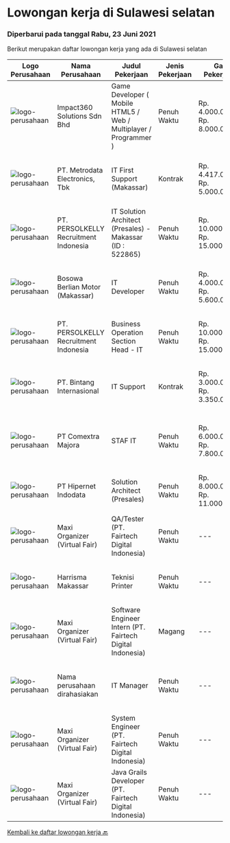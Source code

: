 
  # Lowongan kerja di Sulawesi selatan

  ### Diperbarui pada tanggal Rabu, 23 Juni 2021

  Berikut merupakan daftar lowongan kerja yang ada di Sulawesi selatan

  |Logo Perusahaan | Nama Perusahaan | Judul Pekerjaan | Jenis Pekerjaan | Gaji Pekerjaan | Lokasi | Deskripsi | Tanggal diunggah | Pranala |
  | -------------- | --------------- | --------------- | --------- | --------- | -------------- | ------- | ----------- | ----------- |
  |![logo-perusahaan](https://image-service-cdn.seek.com.au/06b729438205195a03d4bcec08ce1ddd5d9c1576/ee4dce1061f3f616224767ad58cb2fc751b8d2dc)|Impact360 Solutions Sdn Bhd|Game Developer ( Mobile HTML5 / Web / Multiplayer / Programmer )|Penuh Waktu|Rp. 4.000.000-Rp. 8.000.000|Aceh|We are hiring remote HTML5 game developers from all parts of Indonesia. If you have real experience building HTML5 games or applications, you're...|Selasa, 22 Juni 2021|https://www.jobstreet.co.id/id/job/game-developer-mobile-html5-web-multiplayer-programmer-4597348/origin/my?token=0~4e814f94-c58a-40d5-a7c8-a36f1ed40ea0&sectionRank=1&jobId=jobstreet-my-job-4597348|
|![logo-perusahaan](https://image-service-cdn.seek.com.au/0d75518309b56a3cff39daa569b0ba02cc7a22f2/ee4dce1061f3f616224767ad58cb2fc751b8d2dc)|PT. Metrodata Electronics, Tbk|IT First Support (Makassar)|Kontrak|Rp. 4.417.000-Rp. 5.000.000|Makassar|Kualifikasi: Minimal Pendidikan D3 / S1 Teknik Komputer, Teknik Informatika, dan pendidikan setara lainnya Memiliki pengalaman minimal 1 tahun sebagai...|Jumat, 18 Juni 2021|https://www.jobstreet.co.id/id/job/it-first-support-makassar-3560586?token=0~4e814f94-c58a-40d5-a7c8-a36f1ed40ea0&sectionRank=2&jobId=jobstreet-id-job-3560586|
|![logo-perusahaan](https://image-service-cdn.seek.com.au/a778cc2d537d275f0abc3d64068f14c4c640057e/ee4dce1061f3f616224767ad58cb2fc751b8d2dc)|PT. PERSOLKELLY Recruitment Indonesia|IT Solution Architect (Presales) - Makassar (ID : 522865)|Penuh Waktu|Rp. 10.000.000-Rp. 15.000.000|Makassar|PERSOLKELLY is one of the largest recruitment companies in Asia Pacific providing comprehensive end-to-end workforce solutions to clients. Allowing us...|Kamis, 17 Juni 2021|https://www.jobstreet.co.id/id/job/it-solution-architect-presales-makassar-id-:-522865-3558921?token=0~4e814f94-c58a-40d5-a7c8-a36f1ed40ea0&sectionRank=3&jobId=jobstreet-id-job-3558921|
|![logo-perusahaan](https://image-service-cdn.seek.com.au/28e7e1f233ede7c4f5b374d9ab18d34c97f2907d/ee4dce1061f3f616224767ad58cb2fc751b8d2dc)|Bosowa Berlian Motor (Makassar)|IT Developer|Penuh Waktu|Rp. 4.000.000-Rp. 5.600.000|Makassar|Tanggung Jawab:Membuat dan mengembangkan aplikasi marketplaceKualifikasi:Pendidikan Min D3 Juru KomputerUsia Maksimal 35 TahunMenguasai Program...|Kamis, 17 Juni 2021|https://www.jobstreet.co.id/id/job/it-developer-3558602?token=0~4e814f94-c58a-40d5-a7c8-a36f1ed40ea0&sectionRank=4&jobId=jobstreet-id-job-3558602|
|![logo-perusahaan](https://image-service-cdn.seek.com.au/a778cc2d537d275f0abc3d64068f14c4c640057e/ee4dce1061f3f616224767ad58cb2fc751b8d2dc)|PT. PERSOLKELLY Recruitment Indonesia|Business Operation Section Head - IT|Penuh Waktu|Rp. 10.000.000-Rp. 15.000.000|Semarang|PERSOLKELLY is one of the largest recruitment firms in Asia Pacific providing clients with comprehensive end-to-end workforce solutions, enabling us...|Rabu, 09 Juni 2021|https://www.jobstreet.co.id/id/job/business-operation-section-head-it-3552209?token=0~4e814f94-c58a-40d5-a7c8-a36f1ed40ea0&sectionRank=5&jobId=jobstreet-id-job-3552209|
|![logo-perusahaan](https://image-service-cdn.seek.com.au/c5b328ade61dfd44526f22bb3f3bec60ce0e845c/ee4dce1061f3f616224767ad58cb2fc751b8d2dc)|PT. Bintang Internasional|IT Support|Kontrak|Rp. 3.000.000-Rp. 3.350.000|Makassar|- Mampu mengetahui dan memperbaiki masalah IT di perusahaan- Memperbaiki jaringan yang bermasalah- Mampu melakukan instalasi antivirus dan...|Selasa, 08 Juni 2021|https://www.jobstreet.co.id/id/job/it-support-3550215?token=0~4e814f94-c58a-40d5-a7c8-a36f1ed40ea0&sectionRank=6&jobId=jobstreet-id-job-3550215|
|![logo-perusahaan](https://image-service-cdn.seek.com.au/2f8524ab85ea6cfa4105c8003a95204ff2d3863a/ee4dce1061f3f616224767ad58cb2fc751b8d2dc)|PT Comextra Majora|STAF IT|Penuh Waktu|Rp. 6.000.000-Rp. 7.800.000|Makassar|Tugas dan tanggung jawab : Membuat dan mendesain program Melakukan perubahan program sesuai perkembangan dan kebutuhan Perusahaan Melakukan pemasangan...|Jumat, 04 Juni 2021|https://www.jobstreet.co.id/id/job/staf-it-3546917?token=0~4e814f94-c58a-40d5-a7c8-a36f1ed40ea0&sectionRank=7&jobId=jobstreet-id-job-3546917|
|![logo-perusahaan](https://image-service-cdn.seek.com.au/62148b692fdfbf4a4a11c7764913b8f0db15fa3f/ee4dce1061f3f616224767ad58cb2fc751b8d2dc)|PT Hipernet Indodata|Solution Architect (Presales)|Penuh Waktu|Rp. 8.000.000-Rp. 11.000.000|Jakarta Raya|Requirement: Age maximum 30 years old Minimum Bachelor degree from Computer Science (Computer Engineering, Information System, Information...|Kamis, 03 Juni 2021|https://www.jobstreet.co.id/id/job/solution-architect-presales-3545561?token=0~4e814f94-c58a-40d5-a7c8-a36f1ed40ea0&sectionRank=8&jobId=jobstreet-id-job-3545561|
|![logo-perusahaan](https://image-service-cdn.seek.com.au/b067e031fef8f19e5974349db7a066918b8286f3/ee4dce1061f3f616224767ad58cb2fc751b8d2dc)|Maxi Organizer (Virtual Fair)|QA/Tester (PT. Fairtech Digital Indonesia)|Penuh Waktu|---|Jakarta Selatan|Responsibility:This role provides opportunities to assist leading companies and start-ups to perform testing website and Mobile applications using the...|Jumat, 28 Mei 2021|https://www.jobstreet.co.id/id/job/qa-tester-pt-fairtech-digital-indonesia-3540742?token=0~4e814f94-c58a-40d5-a7c8-a36f1ed40ea0&sectionRank=9&jobId=jobstreet-id-job-3540742|
|![logo-perusahaan](https://us.123rf.com/450wm/pavelstasevich/pavelstasevich1811/pavelstasevich181101027/112815900-stock-vector-no-image-available-icon-flat-vector.jpg?ver=6)|Harrisma Makassar|Teknisi Printer|Penuh Waktu|---|Makassar|Kami mencari Teknisi printer yang punya pengalaman minimal beberapa bulan atau setahun dalam hal bongkar pasang printer terutama Inkjet atau...|Rabu, 02 Juni 2021|https://www.jobstreet.co.id/id/job/teknisi-printer-3544180?token=0~4e814f94-c58a-40d5-a7c8-a36f1ed40ea0&sectionRank=10&jobId=jobstreet-id-job-3544180|
|![logo-perusahaan](https://image-service-cdn.seek.com.au/b067e031fef8f19e5974349db7a066918b8286f3/ee4dce1061f3f616224767ad58cb2fc751b8d2dc)|Maxi Organizer (Virtual Fair)|Software Engineer Intern (PT. Fairtech Digital Indonesia)|Magang|---|Jakarta Selatan|Responsibilities : Work closely with the tech leader to analyze, design, and develop software Write well designed, testable, efficient code using best...|Jumat, 28 Mei 2021|https://www.jobstreet.co.id/id/job/software-engineer-intern-pt-fairtech-digital-indonesia-3540735?token=0~4e814f94-c58a-40d5-a7c8-a36f1ed40ea0&sectionRank=11&jobId=jobstreet-id-job-3540735|
|![logo-perusahaan](https://us.123rf.com/450wm/pavelstasevich/pavelstasevich1811/pavelstasevich181101027/112815900-stock-vector-no-image-available-icon-flat-vector.jpg?ver=6)|Nama perusahaan dirahasiakan|IT Manager|Penuh Waktu|---|Bali|Pendidikan minimal S1 segala jurusan Memiliki pengetahuan mengenai PHP dan bahasa pemrograman lainnya atau menguasai jaringan Gaji negotiable...|Selasa, 25 Mei 2021|https://www.jobstreet.co.id/id/job/it-manager-3537839?token=0~4e814f94-c58a-40d5-a7c8-a36f1ed40ea0&sectionRank=12&jobId=jobstreet-id-job-3537839|
|![logo-perusahaan](https://image-service-cdn.seek.com.au/b067e031fef8f19e5974349db7a066918b8286f3/ee4dce1061f3f616224767ad58cb2fc751b8d2dc)|Maxi Organizer (Virtual Fair)|System Engineer (PT. Fairtech Digital Indonesia)|Penuh Waktu|---|Makassar|Responsibilities : Develop high-performance and reliable system Maintain production system according to SLA Design and implement monitoring tools to...|Jumat, 28 Mei 2021|https://www.jobstreet.co.id/id/job/system-engineer-pt-fairtech-digital-indonesia-3540707?token=0~4e814f94-c58a-40d5-a7c8-a36f1ed40ea0&sectionRank=13&jobId=jobstreet-id-job-3540707|
|![logo-perusahaan](https://image-service-cdn.seek.com.au/b067e031fef8f19e5974349db7a066918b8286f3/ee4dce1061f3f616224767ad58cb2fc751b8d2dc)|Maxi Organizer (Virtual Fair)|Java Grails Developer (PT. Fairtech Digital Indonesia)|Penuh Waktu|---|Jakarta Selatan|Responsibility :Develops, enhances, debugs, supports, maintains, and tests software applications that support business units or supporting functions....|Jumat, 28 Mei 2021|https://www.jobstreet.co.id/id/job/java-grails-developer-pt-fairtech-digital-indonesia-3540758?token=0~4e814f94-c58a-40d5-a7c8-a36f1ed40ea0&sectionRank=14&jobId=jobstreet-id-job-3540758|


  [Kembali ke daftar lowongan kerja 🔙](../README.md#daftar-lowongan-kerja)
  